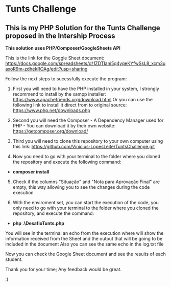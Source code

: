 # Tunts Challenge

## This is my PHP Solution for the Tunts Challenge proposed in the Intership Process  
**This solution uses PHP/Composer/GoogleSheets API**

This is the link for the Goggle Sheet document: https://docs.google.com/spreadsheets/d/1ZDTIani5q4yqeKYfwSsL8_xcm3uaxoR9m-zdhekROAg/edit?usp=sharing

Follow the next steps to sucessfully execute the program:

1. First you will need to have the PHP installed in your system, I strongly recommend to install by the xampp installer: https://www.apachefriends.org/download.html
   Or you can use the following link to install it direct from to original source: https://www.php.net/downloads.php

1. Second you will need the Composer - A Dependency Manager used for PHP - You can download it by their own website: https://getcomposer.org/download/

1. Third you will need to clone this repository to your own computer using this link: https://github.com/Vinicius-LopesLeite/TuntsChallenge.git

1. Now you need to go with your terminal to the folder where you cloned the repository and execute the following command: 
- **composer install**

5. Check if the columns "Situação" and "Nota para Aprovação Final" are empty, this way allowing you to see the changes during the code execution

6. With the enviroment set, you can start the execution of the code, you only need to go with your terminal to the folder where you cloned the repository, and execute the command:  
- **php .\DesafioTunts.php**
 
 You will see in the terminal an echo from the execution where will show the information received from the Sheet and the output that will be going to be included in the document
 Also you can see the same echo in the log.txt file
 
 Now you can check the Google Sheet document and see the results of each student.
 
 Thank you for your time;
 Any feedback would be great.
 
 :)
 
